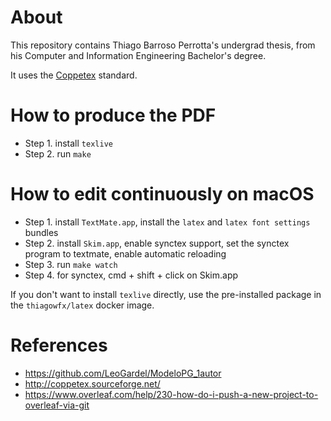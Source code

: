 About
=====

This repository contains Thiago Barroso Perrotta's undergrad thesis, from his
Computer and Information Engineering Bachelor's degree.

It uses the [Coppetex](http://coppetex.sourceforge.net/) standard.

How to produce the PDF
======================

- Step 1. install `texlive`
- Step 2. run `make`

How to edit continuously on macOS
=================================

- Step 1. install `TextMate.app`, install the `latex` and `latex font settings` bundles
- Step 2. install `Skim.app`, enable synctex support, set the synctex program to textmate, enable automatic reloading
- Step 3. run `make watch`
- Step 4. for synctex, cmd + shift + click on Skim.app

If you don't want to install `texlive` directly, use the pre-installed package in the `thiagowfx/latex` docker image.

References
==========

* https://github.com/LeoGardel/ModeloPG_1autor
* http://coppetex.sourceforge.net/
* https://www.overleaf.com/help/230-how-do-i-push-a-new-project-to-overleaf-via-git
